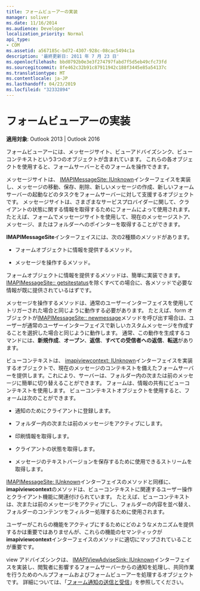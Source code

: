 ```yaml
---
title: フォームビューアーの実装
manager: soliver
ms.date: 11/16/2014
ms.audience: Developer
localization_priority: Normal
api_type:
- COM
ms.assetid: a567185c-bd72-4307-928c-08cac5494c1a
description: '最終更新日: 2011 年 7 月 23 日'
ms.openlocfilehash: bbd0792b0e3e3f274797fabd7f5d5eb49cfc73fd
ms.sourcegitcommit: 8fe462c32b91c87911942c188f3445e85a54137c
ms.translationtype: MT
ms.contentlocale: ja-JP
ms.lasthandoff: 04/23/2019
ms.locfileid: "32332894"
---
```

# <a name="implementing-a-form-viewer"></a>フォームビューアーの実装

  
  
**適用対象**: Outlook 2013 | Outlook 2016 
  
フォームビューアーには、メッセージサイト、ビューアドバイズシンク、ビューコンテキストという3つのオブジェクトが含まれています。 これらの各オブジェクトを使用すると、フォームサーバーとそのフォームを操作できます。
  
メッセージサイトは、 [IMAPIMessageSite: IUnknown](imapimessagesiteiunknown.md)インターフェイスを実装し、メッセージの移動、保存、削除、新しいメッセージの作成、新しいフォームサーバーの起動などのタスクをフォームサーバーに対して支援するオブジェクトです。 メッセージサイトは、さまざまなサービスプロバイダーに関して、クライアントの状態に関する情報を取得するためにフォームによって使用されます。 たとえば、フォームでメッセージサイトを使用して、現在のメッセージストア、メッセージ、またはフォルダーへのポインターを取得することができます。 
  
**IMAPIMessageSite**インターフェイスには、次の2種類のメソッドがあります。 
  
- フォームオブジェクトに情報を提供するメソッド。
    
- メッセージを操作するメソッド。
    
フォームオブジェクトに情報を提供するメソッドは、簡単に実装できます。 [IMAPIMessageSite:: getsitestatus](imapimessagesite-getsitestatus.md)を除くすべての場合に、各メソッドで必要な情報が既に提供されているはずです。
  
メッセージを操作するメソッドは、通常のユーザーインターフェイスを使用してトリガーされた場合と同じように動作する必要があります。 たとえば、form オブジェクトが[IMAPIMessageSite:: newmessage](imapimessagesite-newmessage.md)メソッドを呼び出す場合は、ユーザーが通常のユーザーインターフェイスで新しいカスタムメッセージを作成することを選択した場合と同じように動作します。 通常、この動作を生成するコマンドには、**新規作成**、**オープン**、**返信**、**すべての受信者への返信**、**転送**があります。 
  
ビューコンテキストは、 [imapiviewcontext: IUnknown](imapiviewcontextiunknown.md)インターフェイスを実装するオブジェクトで、現在のメッセージのコンテキストを備えたフォームサーバーを提供します。これにより、サーバーは、フォルダー内の次または前のメッセージに簡単に切り替えることができます。 フォームは、情報の共有にビューコンテキストを使用します。 ビューコンテキストオブジェクトを使用すると、フォームは次のことができます。 
  
- 通知のためにクライアントに登録します。
    
- フォルダー内の次または前のメッセージをアクティブにします。
    
- 印刷情報を取得します。
    
- クライアントの状態を取得します。
    
- メッセージのテキストバージョンを保存するために使用できるストリームを取得します。
    
[IMAPIMessageSite: IUnknown](imapimessagesiteiunknown.md)インターフェイスのメソッドと同様に、 **imapiviewcontext**のメソッドは、ビューコンテキストに関連するユーザー操作とクライアント機能に関連付けられています。 たとえば、ビューコンテキストは、次または前のメッセージをアクティブにし、フォルダーの内容を並べ替え、フォルダーのコンテンツをフィルター処理するために使用されます。 
  
ユーザーがこれらの機能をアクティブにするためにどのようなメカニズムを提供するかは重要ではありませんが、これらの機能のセマンティックが**imapiviewcontext**インターフェイスのメソッドに適切にマップされていることが重要です。 
  
view アドバイズシンクは、 [IMAPIViewAdviseSink: IUnknown](imapiviewadvisesinkiunknown.md)インターフェイスを実装し、閲覧者に影響するフォームサーバーからの通知を処理し、共同作業を行うためのヘルプフォームおよびフォームビューアーを処理するオブジェクトです。 詳細については、「[フォーム通知の送信と受信](sending-and-receiving-form-notifications.md)」を参照してください。 
  

